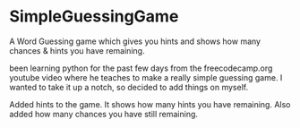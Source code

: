 # SimpleGuessingGame
A Word Guessing game which gives you hints and shows how many chances &amp; hints you have remaining.

been learning python for the past few days from the freecodecamp.org youtube video where he teaches to make a really simple guessing game. I wanted to take it up a notch, so decided to add things on myself.

Added hints to the game. It shows how many hints you have remaining.
Also added how many chances you have still remaining.
